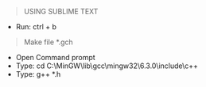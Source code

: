 > USING SUBLIME TEXT
- Run: ctrl + b

> Make file *.gch
- Open Command prompt 
- Type: cd C:\MinGW\lib\gcc\mingw32\6.3.0\include\c++
- Type: g++ *.h
